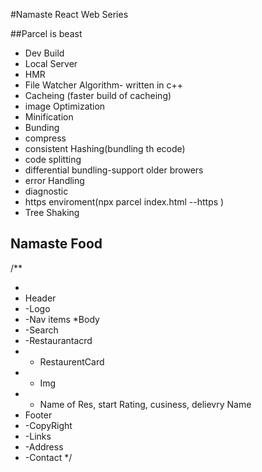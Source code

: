 #Namaste React Web Series

##Parcel is beast

- Dev Build
- Local Server
- HMR
- File Watcher Algorithm- written in c++
- Cacheing (faster build of cacheing)
- image Optimization
- Minification
- Bunding
- compress
- consistent Hashing(bundling th ecode)
- code splitting
- differential bundling-support older browers
- error Handling
- diagnostic
- https enviroment(npx parcel index.html --https )
- Tree Shaking

## Namaste Food

/\*\*

-
- Header
- -Logo
- -Nav items
  \*Body
- -Search
- -Restaurantacrd
- - RestaurentCard
- - Img
- - Name of Res, start Rating, cusiness, delievry Name
- Footer
- -CopyRight
- -Links
- -Address
- -Contact
  \*/
